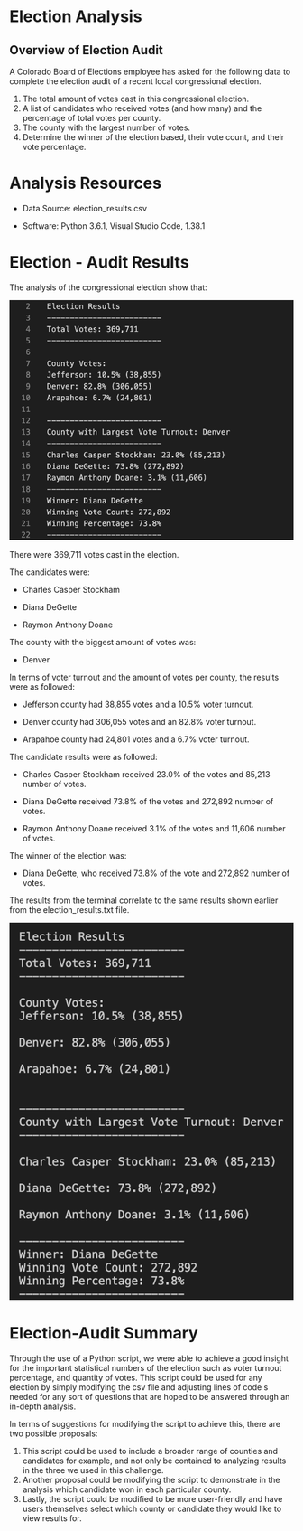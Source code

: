 # Election Analysis

## Overview of Election Audit

A Colorado Board of Elections employee has asked for the following data to complete the election audit of a recent local congressional election.

1. The total amount of votes cast in this congressional election.
2. A list of candidates who received votes (and how many) and the percentage of total votes per county.
3. The county with the largest number of votes.
4. Determine the winner of the election based, their vote count, and their vote percentage.

# Analysis Resources 

- Data Source: election_results.csv

- Software: Python 3.6.1, Visual Studio Code, 1.38.1

# Election - Audit Results

The analysis of the congressional election show that:

![](Resources/electionresults.png)

There were 369,711 votes cast in the election.

The candidates were:

  * Charles Casper Stockham 
  
  * Diana DeGette
  
  * Raymon Anthony Doane

The county with the biggest amount of votes was: 

  - Denver 

In terms of voter turnout and the amount of votes per county, the results were as followed:

  - Jefferson county had 38,855 votes and a 10.5% voter turnout.

  - Denver county had 306,055 votes and an 82.8% voter turnout.

  - Arapahoe county had 24,801 votes and a 6.7% voter turnout.

The candidate results were as followed:

  - Charles Casper Stockham received 23.0% of the votes and 85,213 number of votes.
  
  - Diana DeGette received 73.8% of the votes and 272,892 number of votes.
  
  - Raymon Anthony Doane received 3.1% of the votes and 11,606 number of votes.
  
The winner of the election was:
  - Diana DeGette, who received 73.8% of the vote and 272,892 number of votes.
  
The results from the terminal correlate to the same results shown earlier from the election_results.txt file.

![](Resources/terminal.png)


  
# Election-Audit Summary  
 Through the use of a Python script, we were able to achieve a good insight for the important statistical numbers of the election such as voter turnout percentage, and quantity of votes. This script could be used for any election by simply modifying the csv file and adjusting lines of code s needed for any sort of questions that are hoped to be answered through an in-depth analysis. 
 
 In terms of suggestions for modifying the script to achieve this, there are two possible proposals:
 1. This script could be used to include a broader range of counties and candidates for example, and not only be contained to analyzing results in the three we used in this challenge.
 2. Another proposal could be modifying the script to demonstrate in the analysis which candidate won in each particular county. 
 3. Lastly, the script could be modified to be more user-friendly and have users themselves select which county or candidate they would like to view results for. 
  
  
